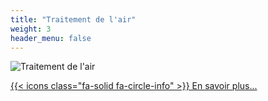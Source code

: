 ```yaml
---
title: "Traitement de l'air"
weight: 3
header_menu: false
---
```


![Traitement de l'air](images/traitement-air-3.jpg)

[{{< icons class="fa-solid fa-circle-info" >}} En savoir plus...](traitement-air)



